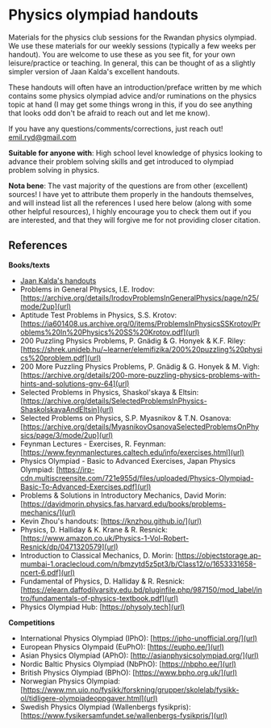 # Physics olympiad handouts
Materials for the physics club sessions for the Rwandan physics olympiad. We use these materials for our weekly sessions (typically a few weeks per handout). You are welcome to use these as you see fit, for your own leisure/practice or teaching. In general, this can be thought of as a slightly simpler version of Jaan Kalda's excellent handouts.


These handouts will often have an introduction/preface written by me which contains some physics olympiad advice and/or ruminations on the physics topic at hand (I may get some things wrong in this, if you do see anything that looks odd don't be afraid to reach out and let me know).


If you have any questions/comments/corrections, just reach out! emil.ryd@gmail.com


**Suitable for anyone with**: High school level knowledge of physics looking to advance their problem solving skills and get introduced to olympiad problem solving in physics.


**Nota bene**: The vast majority of the questions are from other (excellent) sources! I have yet to attribute them properly in the handouts themselves, and will instead list all the references I used here below (along with some other helpful resources), I highly encourage you to check them out if you are interested, and that they will forgive me for not providing closer citation.

## References
**Books/texts**
- [Jaan Kalda's handouts](https://www.ioc.ee/~kalda/ipho/)
- Problems in General Physics, I.E. Irodov: [https://archive.org/details/IrodovProblemsInGeneralPhysics/page/n25/mode/2up](url)
- Aptitude Test Problems in Physics, S.S. Krotov: [https://ia601408.us.archive.org/0/items/ProblemsInPhysicsSSKrotov/Problems%20In%20Physics%20SS%20Krotov.pdf](url)
- 200 Puzzling Physics Problems, P. Gnädig & G. Honyek & K.F. Riley: [https://shrek.unideb.hu/~learner/elemifizika/200%20puzzling%20physics%20problem.pdf](url)
- 200 More Puzzling Physics Problems, P. Gnädig & G. Honyek & M. Vigh: [https://archive.org/details/200-more-puzzling-physics-problems-with-hints-and-solutions-gnv-64](url)
- Selected Problems in Physics, Shaskol'skaya & Eltsin: [https://archive.org/details/SelectedProblemsInPhysics-ShaskolskayaAndEltsin](url)
- Selected Problems on Physics, S.P. Myasnikov & T.N. Osanova: [https://archive.org/details/MyasnikovOsanovaSelectedProblemsOnPhysics/page/3/mode/2up](url)
- Feynman Lectures - Exercises, R. Feynman: [https://www.feynmanlectures.caltech.edu/info/exercises.html](url)
- Physics Olympiad - Basic to Advanced Exercises, Japan Physics Olympiad: [https://irp-cdn.multiscreensite.com/721e955d/files/uploaded/Physics-Olympiad-Basic-To-Advanced-Exercises.pdf](url)
- Problems & Solutions in Introductory Mechanics, David Morin: [https://davidmorin.physics.fas.harvard.edu/books/problems-mechanics/](url)
- Kevin Zhou's handouts: [https://knzhou.github.io/](url)
- Physics, D. Halliday & K. Krane & R. Resnick: [https://www.amazon.co.uk/Physics-1-Vol-Robert-Resnick/dp/0471320579](url)
- Introduction to Classical Mechanics, D. Morin: [https://objectstorage.ap-mumbai-1.oraclecloud.com/n/bmzytd5z5pt3/b/Class12/o/1653331658-ncert-6.pdf](url)
- Fundamental of Physics, D. Halliday & R. Resnick: [https://elearn.daffodilvarsity.edu.bd/pluginfile.php/987150/mod_label/intro/fundamentals-of-physics-textbook.pdf](url)
- Physics Olympiad Hub: [https://physoly.tech](url)

**Competitions**
- International Physics Olympiad (IPhO): [https://ipho-unofficial.org/](url)
- European Physics Olympaid (EuPhO): [https://eupho.ee/](url)
- Asian Physics Olympiad (APhO): [http://asianphysicsolympiad.org/](url)
- Nordic Baltic Physics Olympiad (NbPhO): [https://nbpho.ee/](url)
- British Physics Olympiad (BPhO): [https://www.bpho.org.uk/](url)
- Norwegian Physics Olympiad: [https://www.mn.uio.no/fysikk/forskning/grupper/skolelab/fysikk-ol/tidligere-olympiadeoppgaver.html](url)
- Swedish Physics Olympiad (Wallenbergs fysikpris): [https://www.fysikersamfundet.se/wallenbergs-fysikpris/](url)



